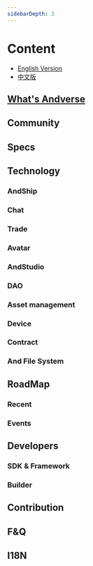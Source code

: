 ```yaml
---
sidebarDepth: 3
---
```


# Content 

- [English Version](en)
- [中文版](zh)

## [What's Andverse](en/what-is-andverse.md)

## Community 

## Specs

## Technology

### AndShip

### Chat

### Trade

### Avatar

### AndStudio

### DAO

### Asset management

### Device 

### Contract

### And File System

## RoadMap

### Recent

### Events

## Developers

### SDK & Framework

### Builder

## Contribution

## F&Q

## I18N

